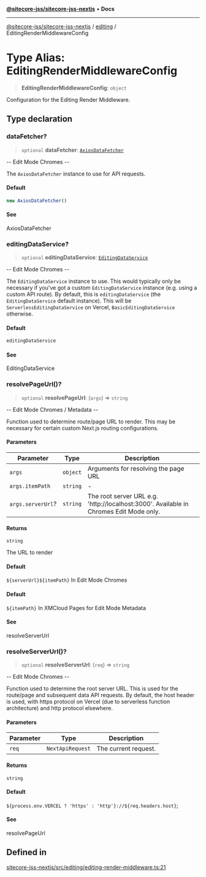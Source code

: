 [**@sitecore-jss/sitecore-jss-nextjs**](../../README.md) • **Docs**

***

[@sitecore-jss/sitecore-jss-nextjs](../../README.md) / [editing](../README.md) / EditingRenderMiddlewareConfig

# Type Alias: EditingRenderMiddlewareConfig

> **EditingRenderMiddlewareConfig**: `object`

Configuration for the Editing Render Middleware.

## Type declaration

### dataFetcher?

> `optional` **dataFetcher**: [`AxiosDataFetcher`](../../index/classes/AxiosDataFetcher.md)

-- Edit Mode Chromes --

The `AxiosDataFetcher` instance to use for API requests.

#### Default

```ts
new AxiosDataFetcher()
```

#### See

AxiosDataFetcher

### editingDataService?

> `optional` **editingDataService**: [`EditingDataService`](../interfaces/EditingDataService.md)

-- Edit Mode Chromes --

The `EditingDataService` instance to use.
This would typically only be necessary if you've got a custom `EditingDataService` instance (e.g. using a custom API route).
By default, this is `editingDataService` (the `EditingDataService` default instance).
This will be `ServerlessEditingDataService` on Vercel, `BasicEditingDataService` otherwise.

#### Default

```ts
editingDataService
```

#### See

EditingDataService

### resolvePageUrl()?

> `optional` **resolvePageUrl**: (`args`) => `string`

-- Edit Mode Chromes / Metadata --

Function used to determine route/page URL to render.
This may be necessary for certain custom Next.js routing configurations.

#### Parameters

| Parameter | Type | Description |
| ------ | ------ | ------ |
| `args` | `object` | Arguments for resolving the page URL |
| `args.itemPath` | `string` | - |
| `args.serverUrl`? | `string` | The root server URL e.g. 'http://localhost:3000'. Available in Chromes Edit Mode only. |

#### Returns

`string`

The URL to render

#### Default

`${serverUrl}${itemPath}` In Edit Mode Chromes

#### Default

`${itemPath}` In XMCloud Pages for Edit Mode Metadata

#### See

resolveServerUrl

### resolveServerUrl()?

> `optional` **resolveServerUrl**: (`req`) => `string`

-- Edit Mode Chromes --

Function used to determine the root server URL. This is used for the route/page and subsequent data API requests.
By default, the host header is used, with https protocol on Vercel (due to serverless function architecture) and http protocol elsewhere.

#### Parameters

| Parameter | Type | Description |
| ------ | ------ | ------ |
| `req` | `NextApiRequest` | The current request. |

#### Returns

`string`

#### Default

`${process.env.VERCEL ? 'https' : 'http'}://${req.headers.host}`;

#### See

resolvePageUrl

## Defined in

[sitecore-jss-nextjs/src/editing/editing-render-middleware.ts:21](https://github.com/Sitecore/jss/blob/4a0927fbf2da75c0716c3495b24fb0fa0a87da51/packages/sitecore-jss-nextjs/src/editing/editing-render-middleware.ts#L21)
